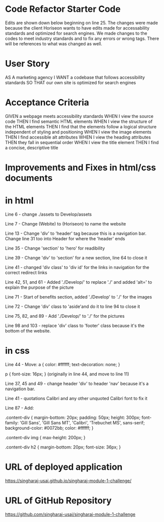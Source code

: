 # Code Refactor Starter Code

Edits are shown down below beginning on line 25. The changes were made because the client Horiseon wants to have edits made for accessability standards and optimized for search engines. We made changes to the codes to meet industry standards and to fix any errors or wrong tags. There will be references to what was changed as well. 

# User Story

AS A marketing agency
I WANT a codebase that follows accessibility standards
SO THAT our own site is optimized for search engines

# Acceptance Criteria

GIVEN a webpage meets accessibility standards
WHEN I view the source code
THEN I find semantic HTML elements
WHEN I view the structure of the HTML elements
THEN I find that the elements follow a logical structure independent of styling and positioning
WHEN I view the image elements
THEN I find accessible alt attributes
WHEN I view the heading attributes
THEN they fall in sequential order
WHEN I view the title element
THEN I find a concise, descriptive title

# Improvements and Fixes in html/css documents

# in html
Line 6 - change ./assets to Develop/assets

Line 7 - Change (Webite) to (Horiseon) to name the website

Line 13 - Change 'div' to 'header' tag because this is a navigation bar. Change line 31 too into Header for where the 'header' ends

Line 35 - Change 'section' to 'hero' for readibility

Line 39 - Change 'div' to 'section' for a new section, line 64 to close it

Line 41 - changed 'div class' to 'div id' for the links in navigation for the correct redirect links

Line 42, 51, and 61 - Added './Develop/' to replace './' and added 'alt=' to explain the purpose of the picture

Line 71 - Start of benefits section, added './Develop' to './' for the images

Line 72 - Change 'div' class to 'aside'and do it to line 94 to close it

Line 75, 82, and 89 - Add './Develop/' to './' for the pictures

Line 98 and 103 - replace 'div' class to 'footer' class because it's the bottom of the website.

# in css

Line 44 - Move:
a {
    color: #ffffff;
    text-decoration: none;
}

p {
    font-size: 16px;
}
(originally in line 44, and move to line 11)

Line 37, 45 and 49 - change header 'div' to header 'nav' because it's a navigation bar.

Line 41 - quotations Calibri and any other unquoted Calibri font to fix it

Line 87 - Add:

.content-div {
    margin-bottom: 20px;
    padding: 50px;
    height: 300px;
    font-family: 'Gill Sans', 'Gill Sans MT', 'Calibri', 'Trebuchet MS', sans-serif;
    background-color: #0072bb;
    color: #ffffff;
}

.content-div img {
    max-height: 200px;
}

.content-div h2 {
    margin-bottom: 20px;
    font-size: 36px;
}

# URL of deployed application 
https://singharaj-usai.github.io/singharaj-module-1-challenge/

# URL of GitHub Repository
https://github.com/singharaj-usai/singharaj-module-1-challenge
